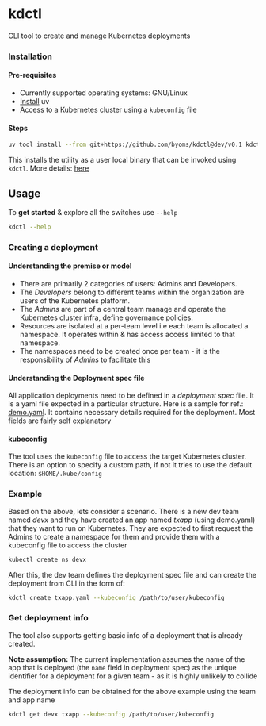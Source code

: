 # kdctl
CLI tool to create and manage Kubernetes deployments

### Installation

#### Pre-requisites

  - Currently supported operating systems: GNU/Linux
  - [Install](https://docs.astral.sh/uv/getting-started/installation/) uv
  - Access to a Kubernetes cluster using a `kubeconfig` file

#### Steps

```sh
uv tool install --from git+https://github.com/byoms/kdctl@dev/v0.1 kdctl
```

This installs the utility as a user local binary that can be invoked using `kdctl`. More details: [here](https://docs.astral.sh/uv/concepts/tools/#tool-executables)


## Usage

To **get started** & explore all the switches use `--help`

```sh
kdctl --help
```

### Creating a deployment

#### Understanding the premise or model

  - There are primarily 2 categories of users: Admins and Developers.
  - The _Developers_ belong to different teams within the organization are users of the Kubernetes platform.
  - The _Admins_ are part of a central team manage and operate the Kubernetes cluster infra, define governance policies.
  - Resources are isolated at a per-team level i.e each team is allocated a namespace. It operates within & has access access limited to that namespace.
  - The namespaces need to be created once per team - it is the responsibility of _Admins_ to facilitate this

#### Understanding the Deployment spec file

All application deployments need to be defined in a _deployment spec_ file. It is a yaml file expected in a particular structure.
 Here is a sample for ref.: [demo.yaml](docs/demo.yaml). It contains necessary details required for the deployment. Most fields are
 fairly self explanatory

#### kubeconfig

The tool uses the `kubeconfig` file to access the target Kubernetes cluster. There is an option to specify a custom path, if not it tries to use the default
 location: `$HOME/.kube/config`


### Example

Based on the above, lets consider a scenario. There is a new dev team named _devx_ and they have created an app named _txapp_ (using demo.yaml) that they want
 to run on Kubernetes. They are expected to first request the Admins to create a namespace for them and provide them with a kubeconfig file to access the cluster

```sh
kubectl create ns devx
```

After this, the dev team defines the deployment spec file and can create the deployment from CLI in the form of:  

```sh
kdctl create txapp.yaml --kubeconfig /path/to/user/kubeconfig
```

### Get deployment info

The tool also supports getting basic info of a deployment that is already created.

**Note assumption:** The current implementation assumes the name of the app that is deployed (the `name` field in deployment spec) as the unique identifier for
 a deployment for a given team - as it is highly unlikely to collide

The deployment info can be obtained for the above example using the team and app name

```sh
kdctl get devx txapp --kubeconfig /path/to/user/kubeconfig
```
